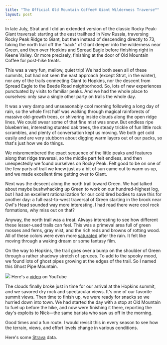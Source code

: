 ```yaml
---
title: "The Official Old Mountain Coffee® Giant Wilderness Traverse™"
layout: post
---
```


In late July, Strat and I did an extended version of the classic Rocky Peak-Giant traversal: starting at the east trailhead in New Russia, traversing Rocky Peak Ridge to Giant, but then instead of descending directly to 73, taking the north trail off the "back" of Giant deeper into the wilderness near Green, and then over Hopkins and Spread Eagle before finishing right in Keene Valley. Or more precisely, finishing at the door of Old Mountain Coffee for post-hike treats.

This was a very fun, mellow, quiet trip! We had both seen all of these summits, but had not seen the east approach (except Strat, in the winter), nor any of the trails connecting Giant to Hopkins, nor the descent from Spread Eagle to the Beede Road neighborhood. So, lots of new experiences punctuated by visits to familiar peaks. And we had the whole place to ourselves: only saw a single other party on trails the whole day.

It was a very damp and unseasonably cool morning following a long day of rain, so the whole first half was walking through magical rainforests of massive old-growth trees, or shivering inside clouds along the open ridge lines. We could swear some of that fine mist was snow. But endless ripe blueberries, interesting stunted oak trees, the steady trickle of fun little rock scrambles, and plenty of conversation kept us moving. We both get cold easily and are very stubborn about digging warm layers out of our packs, so that's just how we do things.

We misremembered the exact sequence of the little peaks and features along that ridge traversal, so the middle part felt endless, and then unexpectedly we found ourselves on Rocky Peak. Felt good to be on one of the few parts of trail we knew just as a bit of sun came out to warm us up, and we made excellent time getting over to Giant.

Next was the descent along the north trail toward Green. We had talked about maybe bushwhacking up Green to work on our hundred-highest log, but I had an excellent rationalization for our cold tired bodies to save this for another day: a full east-to-west traversal of Green starting in the brook near Owl's Head sounded way more interesting. I had read there were cool rock formations, why miss out on that?

Anyway, the north trail was a treat. Always interesting to see how different these lesser-used trails can feel. This was a primeval area full of green mosses and ferns, gray mist, and the rich reds and browns of rotting wood. All of these colors were even more [saturated][] after the rain. It felt like moving through a waking dream or some fantasy film.

On the way to Hopkins, the trail goes over a bump on the shoulder of Green through a rather shadowy stretch of spruces. To add to the spooky mood, we found lots of ghost pipes growing at the edges of the trail. So I named this Ghost Pipe Mountain.

<div class="figure">
<a href="https://youtu.be/61-o2YaECno"><img src="{{ site.url }}/assets/posts/giant-2021-yt-thumb.jpg"></a>
Here's a <a href="https://youtu.be/61-o2YaECno">video</a> on YouTube
</div>

The clouds finally broke just in time for our arrival at the Hopkins summit, and we savored dry rock and spectacular views. It's one of our favorite summit views. Then time to finish up, we were ready for snacks so we hurried down into town. We had started the day with a stop at Old Mountain to fuel up before the hike, and now were finishing it there, reporting the day's exploits to Nick—the same barista who saw us off in the morning.

Good times and a fun route. I would revisit this in every season to see how the terrain, views, and effort levels change in various conditions.

Here's some [Strava][] data.

[saturated]: https://alifespentwondering.com/a/82/why-are-colors-so-vibrant-after-a-rainstorm/
[Strava]: https://www.strava.com/activities/5712517161
